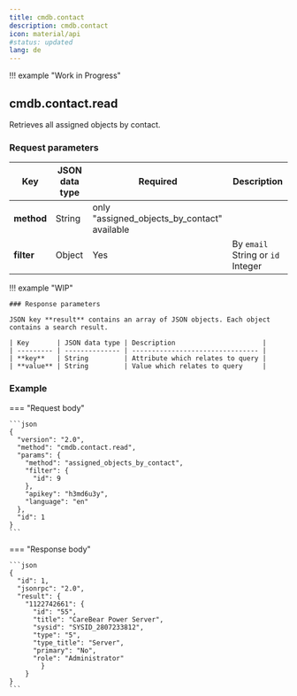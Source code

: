 ```yaml
---
title: cmdb.contact
description: cmdb.contact
icon: material/api
#status: updated
lang: de
---
```


!!! example "Work in Progress"

## cmdb.contact.read

Retrieves all assigned objects by contact.

### Request parameters

| Key        | JSON data type | Required                                     | Description                       |
| ---------- | -------------- | -------------------------------------------- | --------------------------------- |
| **method** | String         | only "assigned_objects_by_contact" available |                                   |
| **filter** | Object         | Yes                                          | By `email` String or `id` Integer |

!!! example "WIP"

    ### Response parameters

    JSON key **result** contains an array of JSON objects. Each object contains a search result.

    | Key       | JSON data type | Description                      |
    | --------- | -------------- | -------------------------------- |
    | **key**   | String         | Attribute which relates to query |
    | **value** | String         | Value which relates to query     |

### Example

=== "Request body"

    ```json
    {
      "version": "2.0",
      "method": "cmdb.contact.read",
      "params": {
        "method": "assigned_objects_by_contact",
        "filter": {
          "id": 9
        },
        "apikey": "h3md6u3y",
        "language": "en"
      },
      "id": 1
    }
    ```

=== "Response body"

    ```json
    {
      "id": 1,
      "jsonrpc": "2.0",
      "result": {
        "1122742661": {
          "id": "55",
          "title": "CareBear Power Server",
          "sysid": "SYSID_2807233812",
          "type": "5",
          "type_title": "Server",
          "primary": "No",
          "role": "Administrator"
            }
        }
    }
    ```
